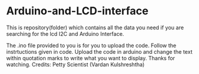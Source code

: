 # Arduino-and-LCD-interface
This is repository(folder) which contains all the data you need if you are searching for the lcd I2C and Arduino Interface.


The .ino file provided to you is for you to upload the code.
Follow the instrtuctions given in code.
Upload the code in arduino and change the text within quotation marks to write what you want to display.
Thanks for watching.
Credits: Petty Scientist (Vardan Kulshreshtha) 
